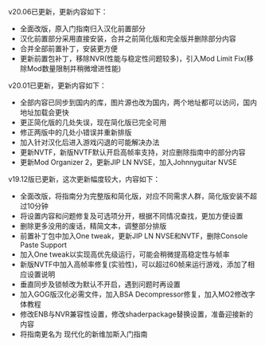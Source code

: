 v20.06已更新，更新内容如下：
- 全面改版，原入门指南归入汉化前置部分
- 汉化前置部分采用直接安装，合并之前简化版和完全版并删除部分内容
- 合并全部前置补丁，安装更方便
- 更新前置包补丁，移除NVR(性能与稳定性问题较多)，引入Mod Limit Fix(移除Mod数量限制并稍微增进性能)

v20.01已更新，更新内容如下：
- 全部内容已同步到国内的库，图片源也改为国内，两个地址都可以访问，国内地址加载会更快
- 更正简化版的几处失误，现在简化版已完全可用
- 修正两版中的几处小错误并重新排版
- 加入针对汉化后进入游戏闪退的可能解决办法
- 更新NVTF，新版NVTF默认开启高帧率支持，对应删除指南中的部分内容
- 更新Mod Organizer 2，更新JIP LN NVSE，加入Johnnyguitar NVSE

v19.12版已更新，这次更新幅度较大，内容如下：
- 全面改版，将指南分为完整版和简化版，对应不同需求人群，简化版安装不超过10分钟
- 将设置内容和问题修复及可选项分开，根据不同情况查找，更加方便设置
- 删除更多没用的废话，精简文本，调整部分排版
- 前置补丁包中加入One tweak，更新JIP LN NVSE和NVTF，删除Console Paste Support
- 加入One tweak以实现高优先级运行，可能会稍微提高稳定性与帧率
- 新版NVTF中加入高帧率修复(实验性)，可以超过60帧来运行游戏，添加了相应设置说明
- 垂直同步及锁帧改为默认不开启，遇到问题时再设置
- 加入GOG版汉化必需文件，加入BSA Decompressor修复，加入MO2修改字体教程
- 修改ENB与NVR兼容性设置，修改shaderpackage替换设置，准备迎接新的内容
- 将指南更名为 现代化的新维加斯入门指南
